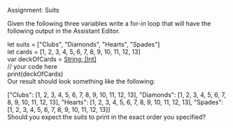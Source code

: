 Assignment: Suits  

Given the following three variables write a for-in loop that will have the following output in the Assistant Editor.  

let suits = ["Clubs", "Diamonds", "Hearts", "Spades"]  
let cards = [1, 2, 3, 4, 5, 6, 7, 8, 9, 10, 11, 12, 13]  
var deckOfCards = [String: [Int]]()  
// your code here  
print(deckOfCards)  
Our result should look something like the following:  

["Clubs": [1, 2, 3, 4, 5, 6, 7, 8, 9, 10, 11, 12, 13], "Diamonds": [1, 2, 3, 4, 5, 6, 7, 8, 9, 10, 11, 12, 13], "Hearts": [1, 2, 3, 4, 5, 6, 7, 8, 9, 10, 11, 12, 13], "Spades": [1, 2, 3, 4, 5, 6, 7, 8, 9, 10, 11, 12, 13]]  
Should you expect the suits to print in the exact order you specified?  
